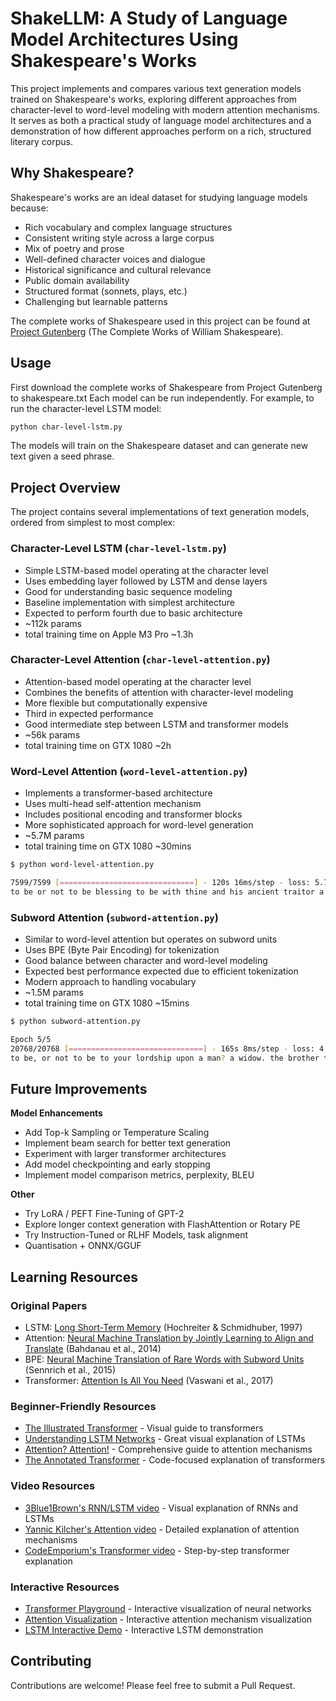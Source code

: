 # ShakeLLM: A Study of Language Model Architectures Using Shakespeare's Works

This project implements and compares various text generation models trained on Shakespeare's works, exploring different approaches from character-level to word-level modeling with modern attention mechanisms. It serves as both a practical study of language model architectures and a demonstration of how different approaches perform on a rich, structured literary corpus.

## Why Shakespeare?

Shakespeare's works are an ideal dataset for studying language models because:
- Rich vocabulary and complex language structures
- Consistent writing style across a large corpus
- Mix of poetry and prose
- Well-defined character voices and dialogue
- Historical significance and cultural relevance
- Public domain availability
- Structured format (sonnets, plays, etc.)
- Challenging but learnable patterns

The complete works of Shakespeare used in this project can be found at [Project Gutenberg](https://www.gutenberg.org/ebooks/100) (The Complete Works of William Shakespeare).


## Usage

First download the complete works of Shakespeare from Project Gutenberg to shakespeare.txt
Each model can be run independently. For example, to run the character-level LSTM model:

```bash
python char-level-lstm.py
```

The models will train on the Shakespeare dataset and can generate new text given a seed phrase.


## Project Overview

The project contains several implementations of text generation models, ordered from simplest to most complex:

### **Character-Level LSTM** (`char-level-lstm.py`)
   - Simple LSTM-based model operating at the character level
   - Uses embedding layer followed by LSTM and dense layers
   - Good for understanding basic sequence modeling
   - Baseline implementation with simplest architecture
   - Expected to perform fourth due to basic architecture
   - ~112k params
   - total training time on Apple M3 Pro ~1.3h

### **Character-Level Attention** (`char-level-attention.py`)
   - Attention-based model operating at the character level
   - Combines the benefits of attention with character-level modeling
   - More flexible but computationally expensive
   - Third in expected performance
   - Good intermediate step between LSTM and transformer models
   - ~56k params
   - total training time on GTX 1080 ~2h

### **Word-Level Attention** (`word-level-attention.py`)
   - Implements a transformer-based architecture
   - Uses multi-head self-attention mechanism
   - Includes positional encoding and transformer blocks
   - More sophisticated approach for word-level generation
   - ~5.7M params
   - total training time on GTX 1080 ~30mins

```bash
$ python word-level-attention.py 

7599/7599 [==============================] - 120s 16ms/step - loss: 5.7222 - accuracy: 0.1095 
to be or not to be blessing to be with thine and his ancient traitor a maid some other loss himself may i are well neither here set thy highness’ spite of thy just plot he will have one benefit let’s show your pure blazon him truly there can sing with good on give me and
```

### **Subword Attention** (`subword-attention.py`)
   - Similar to word-level attention but operates on subword units
   - Uses BPE (Byte Pair Encoding) for tokenization
   - Good balance between character and word-level modeling
   - Expected best performance expected due to efficient tokenization
   - Modern approach to handling vocabulary
   - ~1.5M params
   - total training time on GTX 1080 ~15mins


```bash
$ python subword-attention.py 

Epoch 5/5
20768/20768 [==============================] - 165s 8ms/step - loss: 4.8897
to be, or not to be to your lordship upon a man? a widow. the brother the shallow lords to music, the thieves in patience, i are sick, calling forlorn will as can approach this man. , this, but so most earth is over my beautyuous
```



## Future Improvements

**Model Enhancements**
   - Add Top-k Sampling or Temperature Scaling
   - Implement beam search for better text generation
   - Experiment with larger transformer architectures
   - Add model checkpointing and early stopping
   - Implement model comparison metrics, perplexity, BLEU


**Other**

   - Try LoRA / PEFT Fine-Tuning of GPT-2
   - Explore longer context generation with FlashAttention or Rotary PE
   - Try Instruction-Tuned or RLHF Models, task alignment
   - Quantisation + ONNX/GGUF






## Learning Resources

### Original Papers
- LSTM: [Long Short-Term Memory](https://www.bioinf.jku.at/publications/older/2604.pdf) (Hochreiter & Schmidhuber, 1997)
- Attention: [Neural Machine Translation by Jointly Learning to Align and Translate](https://arxiv.org/abs/1409.0473) (Bahdanau et al., 2014)
- BPE: [Neural Machine Translation of Rare Words with Subword Units](https://arxiv.org/abs/1508.07909) (Sennrich et al., 2015)
- Transformer: [Attention Is All You Need](https://arxiv.org/abs/1706.03762) (Vaswani et al., 2017)

### Beginner-Friendly Resources
- [The Illustrated Transformer](https://jalammar.github.io/illustrated-transformer/) - Visual guide to transformers
- [Understanding LSTM Networks](https://colah.github.io/posts/2015-08-Understanding-LSTMs/) - Great visual explanation of LSTMs
- [Attention? Attention!](https://lilianweng.github.io/posts/2018-06-24-attention/) - Comprehensive guide to attention mechanisms
- [The Annotated Transformer](http://nlp.seas.harvard.edu/2018/04/03/attention.html) - Code-focused explanation of transformers

### Video Resources
- [3Blue1Brown's RNN/LSTM video](https://www.youtube.com/watch?v=LHXXI4-IEns) - Visual explanation of RNNs and LSTMs
- [Yannic Kilcher's Attention video](https://www.youtube.com/watch?v=zxQyTK8quyY) - Detailed explanation of attention mechanisms
- [CodeEmporium's Transformer video](https://www.youtube.com/watch?v=TQQlZhbC5ps) - Step-by-step transformer explanation

### Interactive Resources
- [Transformer Playground](https://playground.tensorflow.org/) - Interactive visualization of neural networks
- [Attention Visualization](https://distill.pub/2021/gnn-intro/) - Interactive attention mechanism visualization
- [LSTM Interactive Demo](https://lstm.seas.harvard.edu/) - Interactive LSTM demonstration

## Contributing

Contributions are welcome! Please feel free to submit a Pull Request. 
